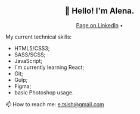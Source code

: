<h2 align="center">👋 Hello! I'm Alena.</h2>
<p align="center">
  <a href="https://www.linkedin.com/in/alena-tsishchanka-15936b178/" target="_blank">Page on LinkedIn</a> •
</p>

My current technical skills:
- HTML5/CSS3;
- SASS/SCSS;
- JavaScript;
- I`m currently learning React;
- Git;
- Gulp;
- Figma;
- basic Photoshop usage.

📫 How to reach me: e.tsish@gmail.com
